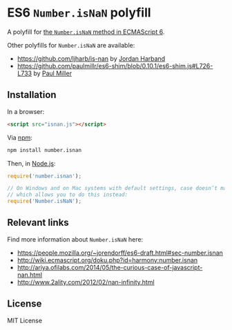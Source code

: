 # ES6 `Number.isNaN` polyfill

A polyfill for [the `Number.isNaN` method in ECMAScript 6](https://people.mozilla.org/~jorendorff/es6-draft.html#sec-number.isnan).

Other polyfills for `Number.isNaN` are available:

* <https://github.com/ljharb/is-nan> by [Jordan Harband](https://twitter.com/ljharb)
* <https://github.com/paulmillr/es6-shim/blob/0.10.1/es6-shim.js#L726-L733> by [Paul Miller](http://paulmillr.com/)

## Installation

In a browser:

```html
<script src="isnan.js"></script>
```

Via [npm](http://npmjs.org/):

```bash
npm install number.isnan
```

Then, in [Node.js](http://nodejs.org/):

```js
require('number.isnan');

// On Windows and on Mac systems with default settings, case doesn’t matter,
// which allows you to do this instead:
require('Number.isNaN');
```

## Relevant links

Find more information about `Number.isNaN` here:

* https://people.mozilla.org/~jorendorff/es6-draft.html#sec-number.isnan
* http://wiki.ecmascript.org/doku.php?id=harmony:number.isnan
* http://ariya.ofilabs.com/2014/05/the-curious-case-of-javascript-nan.html
* http://www.2ality.com/2012/02/nan-infinity.html

## License

MIT License
